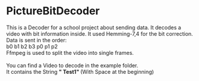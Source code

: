 # PictureBitDecoder

This is a Decoder for a school project about sending data. It decodes a video with bit information inside.
It used Hemming-7,4 for the bit correction. Data is sent in the order: <br>
b0 b1 b2 b3 p0 p1 p2 <br>
Ffmpeg is used to split the video into single frames.
<br>
<br>
You can find a Video to decode in the example folder. <br>
It contains the String <b>" Test1" </b> (With Space at the beginning)

